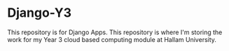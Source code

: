 # Django-Y3
This repository is for Django Apps.
This repository is where I'm storing the work for my Year 3 cloud based computing module at Hallam University.

